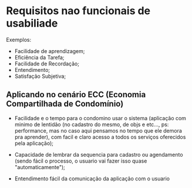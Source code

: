 # Requisitos nao funcionais de usabiliade

Exemplos:

- Facilidade de aprendizagem;
- Eficiência da Tarefa;
- Facilidade de Recordação;
- Entendimento;
- Satisfação Subjetiva;


## Aplicando no cenário ECC (Economia Compartilhada de Condomínio)

- Facilidade e o tempo para o condomino usar o sistema (aplicação com minimo de lentidão (no cadastro do mesmo, de objs e etc..., ps: performance, mas no caso aqui pensamos no tempo que ele demora pra aprender), com facil e claro acesso a todos os serviços oferecidos pela aplicação);

- Capacidade de lembrar da sequencia para cadastro ou agendamento (sendo fácil o processo, o usuario vai fazer isso quase "automaticamente");

- Entendimento fácil da comunicação da aplicação com o usuario